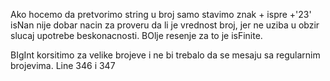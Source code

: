 Ako hocemo da pretvorimo string u broj samo stavimo znak + ispre +'23' 
isNan nije dobar nacin za proveru da li je vrednost broj, jer ne uziba u obzir slucaj upotrebe beskonacnosti. BOlje resenje za to je isFinite.

BIgInt korsitimo za velike brojeve i ne bi trebalo da se mesaju sa regularnim brojevima. Line 346 i 347